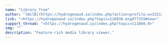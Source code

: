 ```yaml
---
name: "Library Tree"
author: "[WilB](https://hydrogenaud.io/index.php?action=profile;u=33113)"
link: "<https://hydrogenaud.io/index.php?topic=110938.msg977255#new>"
support_thread: "<https://hydrogenaud.io/index.php?topic=111060.0>"
img: ""
description: "Feature-rich media library viewer."
---
```

